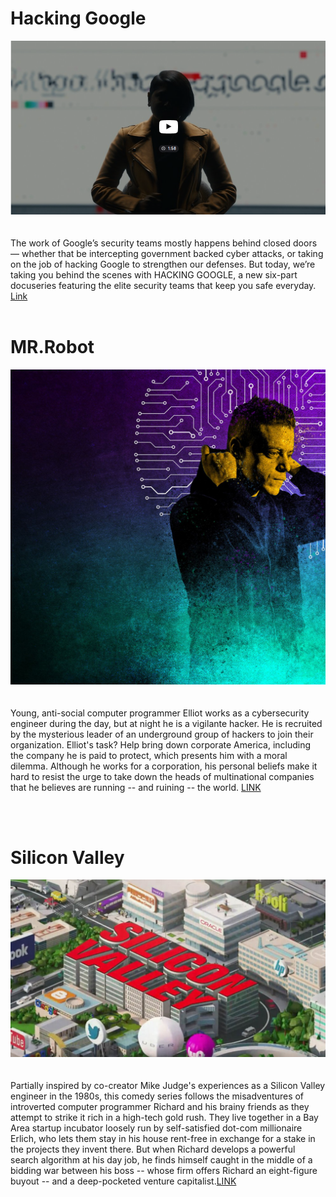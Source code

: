 # Hacking Google
![google](https://github.com/b1ackven0m/cyberRoad/blob/main/serieses/Images/google.png) <br/><br/><br/>
The work of Google’s security teams mostly happens behind closed doors — whether that be intercepting government backed cyber attacks, or taking on the job of hacking Google to strengthen our defenses. But today, we’re taking you behind the scenes with HACKING GOOGLE, a new six-part docuseries featuring the elite security teams that keep you safe everyday.
[Link](https://blog.google/technology/safety-security/meet-the-hackers-keeping-you-safe-online/)
<br/><br/>
# MR.Robot
![mr.robot](https://github.com/b1ackven0m/cyberRoad/blob/main/serieses/Images/mr_robot_miles_usa_ringer.jpg)<br/><br/><br/>
Young, anti-social computer programmer Elliot works as a cybersecurity engineer during the day, but at night he is a vigilante hacker. He is recruited by the mysterious leader of an underground group of hackers to join their organization. Elliot's task? Help bring down corporate America, including the company he is paid to protect, which presents him with a moral dilemma. Although he works for a corporation, his personal beliefs make it hard to resist the urge to take down the heads of multinational companies that he believes are running -- and ruining -- the world. [LINK](https://t.me/RobotBGD)

<br/><br/>
# Silicon Valley
![siliconvalley](https://github.com/b1ackven0m/cyberRoad/blob/main/serieses/Images/silicon_valley.jpg)<br/><br/><br/>
Partially inspired by co-creator Mike Judge's experiences as a Silicon Valley engineer in the 1980s, this comedy series follows the misadventures of introverted computer programmer Richard and his brainy friends as they attempt to strike it rich in a high-tech gold rush. They live together in a Bay Area startup incubator loosely run by self-satisfied dot-com millionaire Erlich, who lets them stay in his house rent-free in exchange for a stake in the projects they invent there. But when Richard develops a powerful search algorithm at his day job, he finds himself caught in the middle of a bidding war between his boss -- whose firm offers Richard an eight-figure buyout -- and a deep-pocketed venture capitalist.[LINK](https://asla.egybest.bid/series/silicon-valley-2014/)

